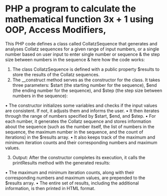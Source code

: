 # PHP a program to calculate the mathematical function 3x + 1 using OOP, Access Modifiers,

This PHP code defines a class called CollatzSequence that generates and analyses Collatz sequences for a given range of input numbers, or a single number based on user input to enter single number or sequence & the step size between numbers in the sequence & here how the code works:
1.	The class CollatzSequence is defined with a public property $results to store the results of the Collatz sequences.
2.	The __construct method serves as the constructor for the class. It takes three parameters: $start (the starting number for the sequence), $end (the ending number for the sequence), and $step (the step size between numbers in the sequence):

•	The constructor initializes some variables and checks if the input values are consistent. If not, it adjusts them and informs the user.
•	It then iterates through the range of numbers specified by $start, $end, and $step.
•	For each number, it generates the Collatz sequence and stores information about the sequence (such as the number itself, the list of numbers in the sequence, the maximum number in the sequence, and the count of iterations) in the $results array.
•	It also keeps track of the maximum and minimum iteration counts and their corresponding numbers and maximum values.

3.	Output: After the constructor completes its execution, it calls the printResults method with the generated results:

•	The maximum and minimum iteration counts, along with their corresponding numbers and maximum values, are prepended to the $results array.
•	The entire set of results, including the additional information, is then printed in HTML format.
